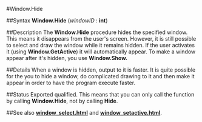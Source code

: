 
#Window.Hide

##Syntax
**Window.Hide** (*windowID* : **int**)

##Description
The **Window.Hide** procedure hides the specified window. This means it disappears from the user's screen. However, it is still possible to select and draw the window while it remains hidden. If the user activates it (using **Window.GetActive**) it will automatically appear.
To make a window appear after it's hidden, you use **Window.Show.**

##Details
When a window is hidden, output to it is faster. It is quite possible for the you to hide a window, do complicated drawing to it and then make it appear in order to have the program execute faster.

##Status
Exported qualified.
This means that you can only call the function by calling **Window.Hide**, not by calling **Hide**.

##See also
**[window_select.html](Window.Select)** and **[window_setactive.html](Window.SetActive)**.
